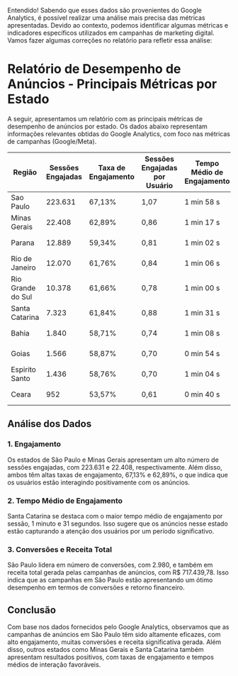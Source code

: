 Entendido! Sabendo que esses dados são provenientes do Google Analytics, é possível realizar uma análise mais precisa das métricas apresentadas. Devido ao contexto, podemos identificar algumas métricas e indicadores específicos utilizados em campanhas de marketing digital. Vamos fazer algumas correções no relatório para refletir essa análise:

# Relatório de Desempenho de Anúncios - Principais Métricas por Estado

A seguir, apresentamos um relatório com as principais métricas de desempenho de anúncios por estado. Os dados abaixo representam informações relevantes obtidas do Google Analytics, com foco nas métricas de campanhas (Google/Meta).

| Região              | Sessões Engajadas | Taxa de Engajamento | Sessões Engajadas por Usuário | Tempo Médio de Engajamento | Conversões | Receita Total       |
|---------------------|-------------------|---------------------|------------------------------|---------------------------|------------|---------------------|
| Sao Paulo          | 223.631           | 67,13%              | 1,07                         | 1 min 58 s                | 2.980,00   | R$ 717.439,78       |
| Minas Gerais       | 22.408            | 62,89%              | 0,86                         | 1 min 17 s                | 223,00     | R$ 59.992,81        |
| Parana             | 12.889            | 59,34%              | 0,81                         | 1 min 02 s                | 130,00     | R$ 32.531,71        |
| Rio de Janeiro     | 12.070            | 61,76%              | 0,84                         | 1 min 06 s                | 105,00     | R$ 25.156,58        |
| Rio Grande do Sul  | 10.378            | 61,66%              | 0,78                         | 1 min 00 s                | 90,00      | R$ 22.689,67        |
| Santa Catarina     | 7.323             | 61,84%              | 0,88                         | 1 min 31 s                | 72,00      | R$ 23.307,46        |
| Bahia              | 1.840             | 58,71%              | 0,74                         | 1 min 08 s                | 27,00      | R$ 6.191,19         |
| Goias              | 1.566             | 58,87%              | 0,70                         | 0 min 54 s                | 17,00      | R$ 6.705,14         |
| Espirito Santo     | 1.436             | 58,76%              | 0,70                         | 1 min 04 s                | 23,00      | R$ 5.986,16         |
| Ceara              | 952               | 53,57%              | 0,61                         | 0 min 40 s                | 11,00      | R$ 3.448,14         |

## Análise dos Dados

### 1. Engajamento

Os estados de São Paulo e Minas Gerais apresentam um alto número de sessões engajadas, com 223.631 e 22.408, respectivamente. Além disso, ambos têm altas taxas de engajamento, 67,13% e 62,89%, o que indica que os usuários estão interagindo positivamente com os anúncios.

### 2. Tempo Médio de Engajamento

Santa Catarina se destaca com o maior tempo médio de engajamento por sessão, 1 minuto e 31 segundos. Isso sugere que os anúncios nesse estado estão capturando a atenção dos usuários por um período significativo.

### 3. Conversões e Receita Total

São Paulo lidera em número de conversões, com 2.980, e também em receita total gerada pelas campanhas de anúncios, com R$ 717.439,78. Isso indica que as campanhas em São Paulo estão apresentando um ótimo desempenho em termos de conversões e retorno financeiro.

## Conclusão

Com base nos dados fornecidos pelo Google Analytics, observamos que as campanhas de anúncios em São Paulo têm sido altamente eficazes, com alto engajamento, muitas conversões e receita significativa gerada. Além disso, outros estados como Minas Gerais e Santa Catarina também apresentam resultados positivos, com taxas de engajamento e tempos médios de interação favoráveis.
